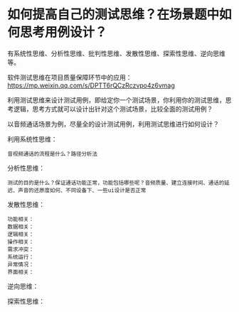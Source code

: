# 如何提高自己的测试思维？在场景题中如何思考用例设计？

有系统性思维、分析性思维、批判性思维、发散性思维、探索性思维、逆向思维等。

软件测试思维在项目质量保障环节中的应用： https://mp.weixin.qq.com/s/DPTT6rQCzRczvpo4z6vmag

利用测试思维来设计测试用例，即给定你一个测试场景，你利用你的测试思维，思考逻辑，思考方式就可以设计出针对这个测试场景，比较全面的测试用例？

以音频通话场景为例，尽量全的设计测试用例，利用测试思维进行如何设计？

利用系统性思维：
    
    音视频通话的流程是什么？路径分析法

分析性思维：

    测试的目的是什么？保证通话功能正常，功能包括哪些呢？音频质量、建立连接时间、通话的延迟、声音的还原度如何、不同设备下、一些ui设计是否正常

发散性思维：

    功能相关：
    数据相关：
    逻辑相关：
    操作相关：
    需求冲突：
    系统运行：
    异常情况：
    界面相关：

逆向思维：

    

探索性思维：





